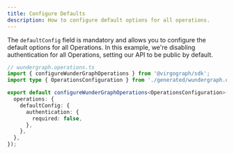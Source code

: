 ```yaml
---
title: Configure Defaults
description: How to configure default options for all operations.
---
```


The `defaultConfig` field is mandatory and allows you to configure the default options for all Operations.
In this example, we're disabling authentication for all Operations,
setting our API to be public by default.

```ts
// wundergraph.operations.ts
import { configureWunderGraphOperations } from '@virgograph/sdk';
import type { OperationsConfiguration } from './generated/wundergraph.operations';

export default configureWunderGraphOperations<OperationsConfiguration>({
  operations: {
    defaultConfig: {
      authentication: {
        required: false,
      },
    },
  },
});
```
